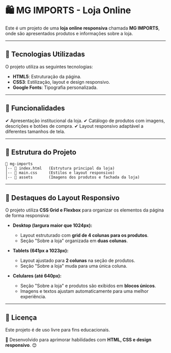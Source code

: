 # 🛍️ MG IMPORTS - Loja Online

Este é um projeto de uma **loja online responsiva** chamada **MG IMPORTS**, onde são apresentados produtos e informações sobre a loja.

---

## 🚀 Tecnologias Utilizadas

O projeto utiliza as seguintes tecnologias:

- **HTML5**: Estruturação da página.
- **CSS3**: Estilização, layout e design responsivo.
- **Google Fonts**: Tipografia personalizada.

---

## 📌 Funcionalidades

✔ Apresentação institucional da loja.
✔ Catálogo de produtos com imagens, descrições e botões de compra.
✔ Layout responsivo adaptável a diferentes tamanhos de tela.

---

## 📂 Estrutura do Projeto

```
📁 mg-imports
│-- 📄 index.html   (Estrutura principal da loja)
│-- 📄 main.css     (Estilos e layout responsivo)
│-- 📁 assets       (Imagens dos produtos e fachada da loja)
```

---

## 🎨 Destaques do Layout Responsivo

O projeto utiliza **CSS Grid e Flexbox** para organizar os elementos da página de forma responsiva:

- **Desktop (largura maior que 1024px):**
  - Layout estruturado com **grid de 4 colunas para os produtos**.
  - Seção "Sobre a loja" organizada em **duas colunas**.

- **Tablets (641px a 1023px):**
  - Layout ajustado para **2 colunas** na seção de produtos.
  - Seção "Sobre a loja" muda para uma única coluna.

- **Celulares (até 640px):**
  - Seção "Sobre a loja" e produtos são exibidos em **blocos únicos**.
  - Imagens e textos ajustam automaticamente para uma melhor experiência.

---

## 📜 Licença

Este projeto é de uso livre para fins educacionais.

🔗 Desenvolvido para aprimorar habilidades com **HTML, CSS e design responsivo**. 😊


